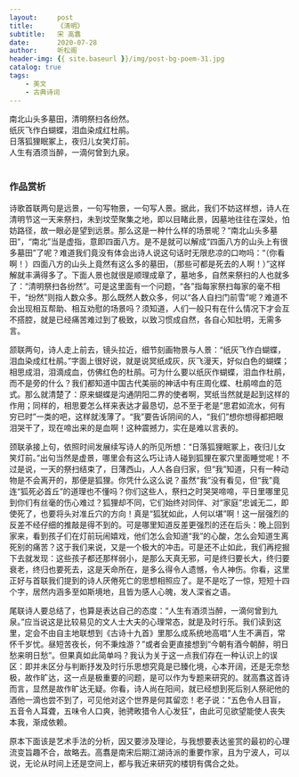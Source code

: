```yaml
---
layout:     post
title:      《清明》
subtitle:   宋 高翥
date:       2020-07-28
author:     听松阁
header-img: {{ site.baseurl }}/img/post-bg-poem-31.jpg
catalog: true
tags:
    - 美文
    - 古典诗词
---
```



南北山头多墓田，清明祭扫各纷然。<br>
纸灰飞作白蝴蝶，泪血染成红杜鹃。<br>
日落狐狸眠冢上，夜归儿女笑灯前。<br>
人生有酒须当醉，一滴何曾到九泉。<br>
<br>

### 作品赏析
诗歌首联两句是远景，一句写物景，一句写人景。据此，我们不妨这样想，诗人在清明节这一天来祭扫，未到坟茔聚集之地，即以目睹此景，因墓地往往在深处，怕妨路径，故一眼必是望到远景。那么这是一种什么样的场景呢？“南北山头多墓田”，“南北”当是虚指，意即四面八方。是不是就可以解成“四面八方的山头上有很多墓田”了呢？难道我们竟没有体会出诗人说这句话时无限悲凉的口吻吗：“（你看啊！）四面八方的山头上竟然有这么多的墓田，（那些可都是死去的人啊！）”这样解就丰满得多了。下面人景也就很是顺理成章了，墓地多，自然来祭扫的人也就多了：“清明祭扫各纷然”。可是这里面有一个问题，“各”指每家祭扫每家的毫不相干，“纷然”则指人数众多。那么既然人数众多，何以“各人自扫门前雪”呢？难道不会出现相互帮助、相互劝慰的场景吗？须知道，人们一般只有在什么情况下才会互不搭腔，就是已经痛苦难过到了极致，以致习惯成自然，各自心知肚明，无需多言。

颔联两句，诗人走上前去，镜头拉近，细节刻画物景与人景：“纸灰飞作白蝴蝶，泪血染成红杜鹃。”字面上很好说，就是说冥纸成灰，灰飞漫天，好似白色的蝴蝶；相思成泪，泪滴成血，仿佛红色的杜鹃。可为什么要以纸灰作蝴蝶，泪血作杜鹃，而不是旁的什么？我们都知道中国古代美丽的神话中有庄周化蝶、杜鹃啼血的范式。那么就清楚了：原来蝴蝶是沟通阴阳二界的使者啊，冥纸当然就是起到这样的作用；同样的，相思要怎么样来表达才最恳切，总不至于老是“思君如流水，何有穷已时”一类的吧，这样就浅薄了。“我”要告诉阴间的人，“我们”想你想得都把眼泪哭干了，现在啼出来的是血啊！这种震撼力，实在是难以言表的。

颈联承接上句，依照时间发展续写诗人的所见所想：“日落狐狸眠冢上，夜归儿女笑灯前。”出句当然是虚景，哪里会有这么巧让诗人碰到狐狸在冢穴里面睡觉呢！不过是说，一天的祭扫结束了，日薄西山，人人各自归家，但“我”知道，只有一种动物是不会离开的，那便是狐狸。你凭什么这么说？虽然“我”没有看见，但“我”竟连“狐死必首丘”的道理也不懂吗？你们这些人，祭扫之时哭哭啼啼，平日里哪里见到你们有丝毫的伤心难过？狐狸却不同，它们始终对同伴、对“家庭”忠诚无二，即使死了，也要将头对准丘穴的方向！真是“狐犹如此，人何以堪”啊！这一层强烈的反差不经仔细的推敲是得不到的。可是哪里知道反差更强烈的还在后头：晚上回到家来，看到孩子们在灯前玩闹嬉戏，他们怎么会知道“我”的心酸，怎么会知道生离死别的痛苦？这于我们来说，又是一个极大的冲击。可是还不止如此，我们再挖掘下去就发现：这些孩子都还那样弱小，是那么天真无邪，可是终归要长大，终归要衰老，终归也要死去，这是天命所在，是多么得令人遗憾，令人神伤。你看，这里正好与首联我们提到的诗人厌倦死亡的思想相照应了。是不是吃了一惊，短短十四个字，居然内涵多至如斯境地，且皆为感人心魄，发人深省之语。

尾联诗人要总结了，也算是表达自己的态度：“人生有酒须当醉，一滴何曾到九泉。”应当说这是比较易见的文人士大夫的心理常态，就是及时行乐。我们读到这里，定会不由自主地联想到《古诗十九首》里那么成系统地高唱“人生不满百，常怀千岁忧。昼短苦夜长，何不秉烛游？”或者会更直接想到“今朝有酒今朝醉，明日愁来明日愁”。但果真如此简单吗？我认为关于这一点我们存在一种认识上的误区：即并未区分与判断抒发及时行乐思想究竟是已臻化境，心本开阔，还是无奈愁极，故作旷达，这一点是极重要的问题，是可以作为专题来研究的。就高翥这首诗而言，显然是故作旷达无疑。你看，诗人尚在阳间，就已经想到死后别人祭祀他的酒他一滴也尝不到了，可见他对这个世界是何其留恋！老子说：“五色令人目盲，五音令人耳聋，五味令人口爽，驰骋畋猎令人心发狂”，由此可见欲望能使人丧失本我，渐成依赖。

原本下面该是艺术手法的分析，因又要涉及理论，与我想要表达鉴赏的最初的心理流变旨趣不合，故略去。高翥是南宋后期江湖诗派的重要作家，且为宁波人，可以说，无论从时间上还是空间上，都与我近来研究的楼钥有偶合之处。
